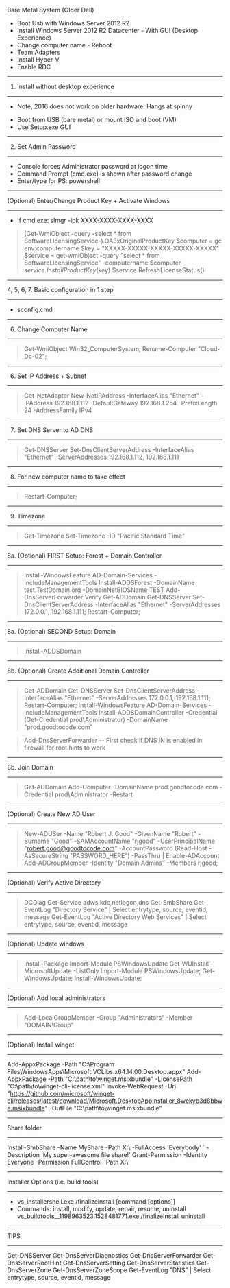 Bare Metal System (Older Dell)
- Boot Usb with Windows Server 2012 R2
- Install Windows Server 2012 R2 Datacenter - With GUI (Desktop Experience)
- Change computer name - Reboot
- Team Adapters
- Install Hyper-V
- Enable RDC

**************
1. Install without desktop experience
**************
* Note, 2016 does not work on older hardware. Hangs at spinny
- Boot from USB (bare metal) or mount ISO and boot (VM)
- Use Setup.exe GUI

**************
2. Set Admin Password
**************
- Console forces Administrator password at logon time
- Command Prompt (cmd.exe) is shown after password change
- Enter/type for PS: powershell

**************
(Optional) Enter/Change Product Key + Activate Windows
**************
- If cmd.exe: slmgr -ipk XXXX-XXXX-XXXX-XXXX
> (Get-WmiObject -query -select * from SoftwareLicensingService-).OA3xOriginalProductKey
> $computer = gc env:computername
> $key = "XXXXX-XXXXX-XXXXX-XXXXX-XXXXX"
> $service = get-wmiObject -query "select * from SoftwareLicensingService" -computername $computer
> $service.InstallProductKey($key)
> $service.RefreshLicenseStatus()

**************
4, 5, 6, 7. Basic configuration in 1 step
**************
- sconfig.cmd

**************
6. Change Computer Name
**************
> Get-WmiObject Win32_ComputerSystem;
> Rename-Computer "Cloud-Dc-02"; 

**************
6. Set IP Address + Subnet
**************
> Get-NetAdapter
> New-NetIPAddress -InterfaceAlias "Ethernet" -IPAddress 192.168.1.112 -DefaultGateway 192.168.1.254 -PrefixLength 24 -AddressFamily IPv4

**************
7. Set DNS Server to AD DNS
**************
> Get-DNSServer
> Set-DnsClientServerAddress -InterfaceAlias "Ethernet" -ServerAddresses 192.168.1.112, 192.168.1.111

**************
8. For new computer name to take effect
**************
> Restart-Computer;

**************
9. Timezone
**************
> Get-Timezone
> Set-Timezone -ID "Pacific Standard Time"

**************
8a. (Optional) FIRST Setup: Forest + Domain Controller
**************
> Install-WindowsFeature AD-Domain-Services -IncludeManagementTools
> Install-ADDSForest -DomainName test.TestDomain.org -DomainNetBIOSName TEST
> Add-DnsServerForwarder
Verify
> Get-ADDomain
> Get-DNSServer
> Set-DnsClientServerAddress -InterfaceAlias "Ethernet" -ServerAddresses 172.0.0.1, 192.168.1.111;
> Restart-Computer;


**************
8a. (Optional) SECOND Setup: Domain
**************
> Install-ADDSDomain

**************
8b. (Optional) Create Additional Domain Controller
**************
> Get-ADDomain
> Get-DNSServer
> Set-DnsClientServerAddress -InterfaceAlias "Ethernet" -ServerAddresses 172.0.0.1, 192.168.1.111;
> Restart-Computer;
> Install-WindowsFeature AD-Domain-Services -IncludeManagementTools
> Install-ADDSDomainController -Credential (Get-Credential prod\Administrator) -DomainName "prod.goodtocode.com"

> Add-DnsServerForwarder
-- First check if DNS IN is enabled in firewall for root hints to work

**************
8b. Join Domain
**************
> Get-ADDomain
> Add-Computer -DomainName prod.goodtocode.com -Credential prod\Administrator -Restart

**************
(Optional) Create New AD User
**************
> New-ADUSer -Name "Robert J. Good" -GivenName "Robert" -Surname "Good" -SAMAccountName "rjgood" -UserPrincipalName "robert.good@goodtocode.com" -AccountPassword (Read-Host -AsSecureString "PASSWORD_HERE") -PassThru | Enable-ADAccount
> Add-ADGroupMember -Identity "Domain Admins" -Members rjgood;

**************
(Optional) Verify Active Directory
**************
> DCDiag
> Get-Service adws,kdc,netlogon,dns
> Get-SmbShare
> Get-EventLog "Directory Service" | Select entrytype, source, eventid, message
> Get-EventLog "Active Directory Web Services" | Select entrytype, source, eventid, message

**************
(Optional) Update windows
**************
> Install-Package
> Import-Module PSWindowsUpdate
> Get-WUInstall -MicrosoftUpdate -ListOnly 
Import-Module PSWindowsUpdate; Get-WindowsUpdate; Install-WindowsUpdate;

**************
(Optional) Add local administrators
**************
> Add-LocalGroupMember -Group "Administrators" -Member "DOMAIN\Group"

**************
(Optional) Install winget
**************
Add-AppxPackage -Path "C:\Program Files\WindowsApps\Microsoft.VCLibs.x64.14.00.Desktop.appx"
Add-AppxPackage -Path "C:\path\to\winget.msixbundle" -LicensePath "C:\path\to\winget-cli-license.xml"
Invoke-WebRequest -Uri "https://github.com/microsoft/winget-cli/releases/latest/download/Microsoft.DesktopAppInstaller_8wekyb3d8bbwe.msixbundle" -OutFile "C:\path\to\winget.msixbundle"

**************
Share folder
**************
Install-SmbShare -Name MyShare -Path X:\ -FullAccess 'Everybody' `
  -Description 'My super-awesome file share!'
Grant-Permission -Identity Everyone -Permission FullControl -Path X:\

**************
Installer Options (i.e. build tools)
**************
- vs_installershell.exe /finalizeinstall [command [options]]
- Commands: install, modify, update, repair, resume, uninstall
vs_buildtools__1198963523.1528481771.exe /finalizeInstall uninstall

**************
TIPS
**************
Get-DNSServer
Get-DnsServerDiagnostics
Get-DnsServerForwarder
Get-DnsServerRootHint
Get-DnsServerSetting
Get-DnsServerStatistics
Get-DnsServerZone
Get-DnsServerZoneScope
Get-EventLog "DNS" | Select entrytype, source, eventid, message
